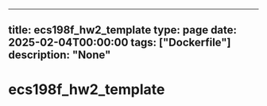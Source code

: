 
---
title: ecs198f_hw2_template
type: page
date: 2025-02-04T00:00:00
tags: ["Dockerfile"]
description: "None"
---


# ecs198f_hw2_template